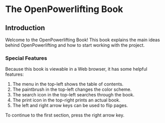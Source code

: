 # The OpenPowerlifting Book

## Introduction

Welcome to the OpenPowerlifting Book!
This book explains the main ideas behind OpenPowerlifting and how to start working with the project.

### Special Features

Because this book is viewable in a Web browser, it has some helpful features:
 1. The menu in the top-left shows the table of contents.
 2. The paintbrush in the top-left changes the color scheme.
 3. The search icon in the top-left searches through the book.
 4. The print icon in the top-right prints an actual book.
 5. The left and right arrow keys can be used to flip pages.

To continue to the first section, press the right arrow key.
